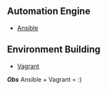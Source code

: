Automation Engine
------------

* [Ansible](http://www.ansible.com/)

Environment Building
------------

* [Vagrant](http://www.vagrantup.com/)


***Obs***
Ansible + Vagrant = :)

